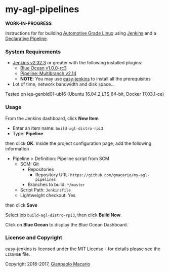 # my-agl-pipelines

**WORK-IN-PROGRESS**

Instructions for for building [Automotive Grade Linux](https://wiki.automotivelinux.org/agl-distro) using [Jenkins](https://jenkins-ci.org/) and a [Declarative Pipeline](https://jenkins.io/blog/2017/02/03/declarative-pipeline-ga/).

### System Requirements

* [Jenkins v2.32.3](https://jenkins.io/) or greater with the following installed plugins:
  - [Blue Ocean v1.0.0-rc3](https://wiki.jenkins-ci.org/display/JENKINS/Blue+Ocean+Plugin)
  - [Pipeline: Multibranch v2.14](https://wiki.jenkins-ci.org/display/JENKINS/Pipeline+Multibranch+Plugin)
  - **NOTE**: You may use [easy-jenkins](https://github.com/gmacario/easy-jenkins) to install all the prerequisites
* Lot of time, network bandwidth and disk space...

Tested on ies-genbld01-ub16 (Ubuntu 16.04.2 LTS 64-bit, Docker 17.03.1-ce)

### Usage

From the Jenkins dashboard, click **New Item**

* Enter an item name: `build-agl-distro-rpi3`
* Type: **Pipeline**

then click **OK**.
Inside the project configuration page, add the following information
  
* Pipeline > Definition: Pipeline script from SCM
  - SCM: Git
    - Repositories
      - Repository URL: `https://github.com/gmacario/my-agl-pipelines`
    - Branches to build: `*/master`
  - Script Path: `Jenkinsfile`
  - Lightweight checkout: Yes

then click **Save**

Select job `build-agl-distro-rpi3`, then click **Build Now**.

Click on **Blue Ocean** to display the Blue Ocean Dashboard.

### License and Copyright

easy-jenkins is licensed under the MIT License - for details please see the `LICENSE` file.

Copyright 2016-2017, [Gianpaolo Macario](http://gmacario.github.io/)
